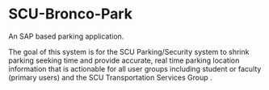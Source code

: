 # SCU-Bronco-Park
An SAP based parking application.  

The goal of this system is for the SCU Parking/Security system to shrink parking seeking time and provide accurate, real time parking location information that is actionable for all user groups including student or faculty (primary users) and the SCU Transportation Services Group . 
